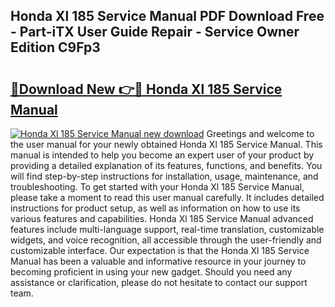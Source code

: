 ## Honda Xl 185 Service Manual PDF Download Free - Part-iTX User Guide Repair - Service Owner Edition C9Fp3

# <h2><a href="http://cf15932.oget.top/?id=Honda+Xl+185+Service+Manual">🔗Download New 👉🔴 Honda Xl 185 Service Manual</a></h2>

[![Honda Xl 185 Service Manual new download](https://i.imgur.com/5g1atiW.png)](http://cf15932.oget.top/?id=Honda+Xl+185+Service+Manual)
Greetings and welcome to the user manual for your newly obtained Honda Xl 185 Service Manual. This manual is intended to help you become an expert user of your product by providing a detailed explanation of its features, functions, and benefits. You will find step-by-step instructions for installation, usage, maintenance, and troubleshooting. To get started with your Honda Xl 185 Service Manual, please take a moment to read this user manual carefully. It includes detailed instructions for product setup, as well as information on how to use its various features and capabilities. Honda Xl 185 Service Manual advanced features include multi-language support, real-time translation, customizable widgets, and voice recognition, all accessible through the user-friendly and customizable interface. Our expectation is that the Honda Xl 185 Service Manual has been a valuable and informative resource in your journey to becoming proficient in using your new gadget. Should you need any assistance or clarification, please do not hesitate to contact our support team.
